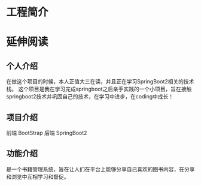 # 工程简介

# 延伸阅读

## 个人介绍
在做这个项目的时候，本人正值大三在读，并且正在学习SpringBoot2相关的技术栈。
这个项目是我在学习完成springboot之后亲手实践的一个小项目，旨在接触springboot2技术并巩固自己的技术，在学习中进步，在coding中成长！
## 项目介绍
前端 BootStrap
后端 SpringBoot2
## 功能介绍
是一个书籍管理系统，旨在让人们在平台上能够分享自己喜欢的图书内容，在分享和浏览中互相学习和督促。

